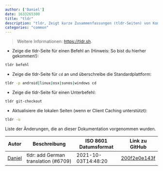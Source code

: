 ```yaml
---
author: ['Daniel']
date: 1633265300
title: "tldr"
description: "tldr, Zeigt kurze Zusammenfassungen (tldr-Seiten) von Kommandozeilen-Befehlen an."
categories: "common"
---
```

> Weitere Informationen: <https://tldr.sh>.

- Zeige die tldr-Seite für einen Befehl an (Hinweis: So bist du hierher gekommen!):

```bash
tldr befehl
```

- Zeige die tldr-Seite für `cd` an und überschreibe die Standardplattform:

```bash
tldr -p android|linux|osx|sunos|windows cd
```

- Zeige die tldr-Seite für einen Unterbefehl:

```bash
tldr git-checkout
```

- Aktualisiere die lokalen Seiten (wenn er Client Caching unterstützt):

```bash
tldr -u
```
Liste der Änderungen, die an dieser Dokumentation vorgenommen wurden.


Autor | Beschreibung | ISO 8601 Datumsformat | Link zu GitHub
------|-----|-----|-----
[Daniel](mailto:33197631+dadav@users.noreply.github.com) | tldr: add German translation (#6709) | 2021-10-03T14:48:20 | [200f2e0e143f](https://github.com/tldr-pages/tldr/commit/200f2e0e143f2c26b427bea16138c37396ad2264)

